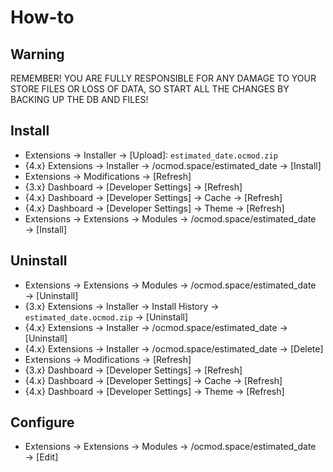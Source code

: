 # How-to

## Warning
REMEMBER! YOU ARE FULLY RESPONSIBLE FOR ANY DAMAGE TO YOUR STORE FILES OR LOSS OF DATA, SO START ALL THE CHANGES BY BACKING UP THE DB AND FILES!

## Install
* Extensions → Installer → [Upload]: `estimated_date.ocmod.zip`
* {4.x} Extensions → Installer → /ocmod.space/estimated_date → [Install]
* Extensions → Modifications → [Refresh]
* {3.x} Dashboard → [Developer Settings] → [Refresh]
* {4.x} Dashboard → [Developer Settings] → Cache → [Refresh]
* {4.x} Dashboard → [Developer Settings] → Theme → [Refresh]
* Extensions → Extensions → Modules → /ocmod.space/estimated_date → [Install]

## Uninstall
* Extensions → Extensions → Modules → /ocmod.space/estimated_date → [Uninstall]
* {3.x} Extensions → Installer → Install History → `estimated_date.ocmod.zip` → [Uninstall]
* {4.x} Extensions → Installer → /ocmod.space/estimated_date → [Uninstall]
* {4.x} Extensions → Installer → /ocmod.space/estimated_date → [Delete]
* Extensions → Modifications → [Refresh]
* {3.x} Dashboard → [Developer Settings] → [Refresh]
* {4.x} Dashboard → [Developer Settings] → Cache → [Refresh]
* {4.x} Dashboard → [Developer Settings] → Theme → [Refresh]

## Configure
* Extensions → Extensions → Modules → /ocmod.space/estimated_date → [Edit]
